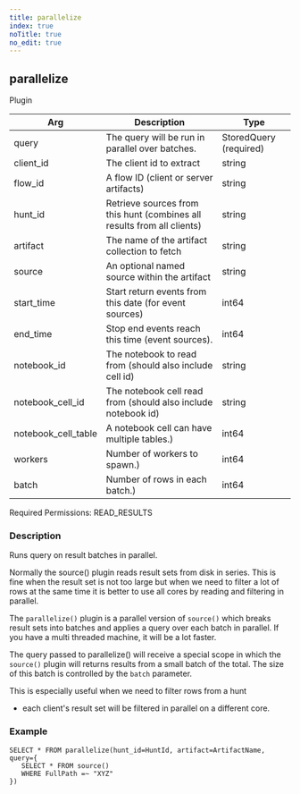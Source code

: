 ```yaml
---
title: parallelize
index: true
noTitle: true
no_edit: true
---
```




<div class="vql_item"></div>


## parallelize
<span class='vql_type label label-warning pull-right page-header'>Plugin</span>



<div class="vqlargs"></div>

Arg | Description | Type
----|-------------|-----
query|The query will be run in parallel over batches.|StoredQuery (required)
client_id|The client id to extract|string
flow_id|A flow ID (client or server artifacts)|string
hunt_id|Retrieve sources from this hunt (combines all results from all clients)|string
artifact|The name of the artifact collection to fetch|string
source|An optional named source within the artifact|string
start_time|Start return events from this date (for event sources)|int64
end_time|Stop end events reach this time (event sources).|int64
notebook_id|The notebook to read from (should also include cell id)|string
notebook_cell_id|The notebook cell read from (should also include notebook id)|string
notebook_cell_table|A notebook cell can have multiple tables.)|int64
workers|Number of workers to spawn.)|int64
batch|Number of rows in each batch.)|int64

Required Permissions: 
<span class="linkcolour label label-success">READ_RESULTS</span>

### Description

Runs query on result batches in parallel.

Normally the source() plugin reads result sets from disk in
series. This is fine when the result set is not too large but when
we need to filter a lot of rows at the same time it is better to
use all cores by reading and filtering in parallel.

The `parallelize()` plugin is a parallel version of `source()`
which breaks result sets into batches and applies a query over
each batch in parallel. If you have a multi threaded machine, it
will be a lot faster.

The query passed to parallelize() will receive a special scope in
which the `source()` plugin will returns results from a small
batch of the total. The size of this batch is controlled by the
`batch` parameter.

This is especially useful when we need to filter rows from a hunt
- each client's result set will be filtered in parallel on a
different core.

### Example

```vql
SELECT * FROM parallelize(hunt_id=HuntId, artifact=ArtifactName, query={
   SELECT * FROM source()
   WHERE FullPath =~ "XYZ"
})
```


